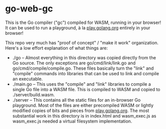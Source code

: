 # go-web-gc

This is the Go compiler ("gc") compiled for WASM, running in your browser! It can be used to run a playground, à la [play.golang.org](https://play.golang.org/) entirely in your browser!

This repo very much has "proof of concept" / "make it work" organization. Here's a low effort explanation of what things are:

* ./go – Almost everything in this directory was copied directly from the Go source. The only exceptions are go/cmd/link/link.go and go/cmd/compile/compile.go. These files basically turn the "link" and "compile" commands into libraries that can be used to link and compile an executable.
* ./main.go – This uses the "compile" and "link" libraries to compile a single Go file into a WASM file. This is compiled to WASM and copied to ./server/build.wasm.
* ./server – This contains all the static files for an in-browser Go playground. Most of the files are either precompiled WASM or lightly modified copies of bits and pieces from [play.golang.org](https://play.golang.org/). The most substantial work in this directory is in index.html and wasm_exec.js as wasm_exec.js needed a virtual filesystem implementation.
